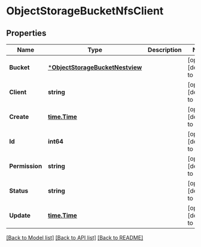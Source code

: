 # ObjectStorageBucketNfsClient

## Properties
Name | Type | Description | Notes
------------ | ------------- | ------------- | -------------
**Bucket** | [***ObjectStorageBucketNestview**](ObjectStorageBucket_Nestview.md) |  | [optional] [default to null]
**Client** | **string** |  | [optional] [default to null]
**Create** | [**time.Time**](time.Time.md) |  | [optional] [default to null]
**Id** | **int64** |  | [optional] [default to null]
**Permission** | **string** |  | [optional] [default to null]
**Status** | **string** |  | [optional] [default to null]
**Update** | [**time.Time**](time.Time.md) |  | [optional] [default to null]

[[Back to Model list]](../README.md#documentation-for-models) [[Back to API list]](../README.md#documentation-for-api-endpoints) [[Back to README]](../README.md)


